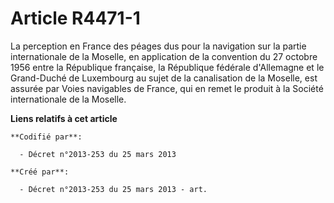 # Article R4471-1

La perception en France des péages dus pour la navigation sur la partie internationale de la Moselle, en application de la
convention du 27 octobre 1956 entre la République française, la République fédérale d'Allemagne et le Grand-Duché de
Luxembourg au sujet de la canalisation de la Moselle, est assurée par Voies navigables de France, qui en remet le produit à
la Société internationale de la Moselle.

**Liens relatifs à cet article**

	**Codifié par**:

	  - Décret n°2013-253 du 25 mars 2013

	**Créé par**:

	  - Décret n°2013-253 du 25 mars 2013 - art.
